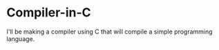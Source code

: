 # Compiler-in-C

I'll be making a compiler using C that will compile a simple programming language.

